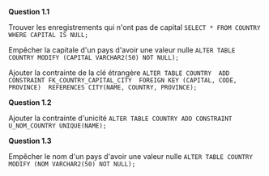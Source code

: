 

**Question 1.1**

Trouver les enregistrements qui n'ont pas de capital
`SELECT * FROM COUNTRY WHERE CAPITAL IS NULL;`

Empêcher la capitale d'un pays d'avoir une valeur nulle
`ALTER TABLE COUNTRY MODIFY (CAPITAL VARCHAR2(50) NOT NULL);`

Ajouter la contrainte de la clé étrangère
`ALTER TABLE COUNTRY 
ADD CONSTRAINT FK_COUNTRY_CAPITAL_CITY 
FOREIGN KEY (CAPITAL, CODE, PROVINCE) 
REFERENCES CITY(NAME, COUNTRY, PROVINCE);`

**Question 1.2**

Ajouter la contrainte d'unicité
`ALTER TABLE COUNTRY ADD CONSTRAINT U_NOM_COUNTRY UNIQUE(NAME);`

**Question 1.3**

Empêcher le nom d'un pays d'avoir une valeur nulle
`ALTER TABLE COUNTRY MODIFY (NOM VARCHAR2(50) NOT NULL);`
